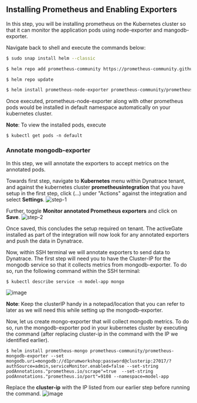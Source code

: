 ## Installing Prometheus and Enabling Exporters
In this step, you will be installing prometheus on the Kubernetes cluster so that it can monitor the application pods using node-exporter and mangodb-exporter.

Navigate back to shell and execute the commands below:
```bash
$ sudo snap install helm --classic

$ helm repo add prometheus-community https://prometheus-community.github.io/helm-charts

$ helm repo update

$ helm install prometheus-node-exporter prometheus-community/prometheus-node-exporter
```

Once executed, prometheus-node-exporter along with other prometheus pods would be installed in default namespace automatically on your kubernetes cluster.

**Note**: To view the installed pods, execute
```
$ kubectl get pods -n default
```

### Annotate mongodb-exporter
In this step, we will annotate the exporters to accept metrics on the annotated pods.

Towards first step, navigate to **Kubernetes** menu within Dynatrace tenant, and against the kubernetes cluster **prometheusintegration** that you have setup in the first step, click (...) under "Actions" against the integration and select **Settings**.
![step-1](./images/step_1_prometheus_annotation.png)

Further, toggle **Monitor annotated Prometheus exporters** and click on **Save**.
![step-2](./images/step_2_prometheus_annotation.png)

Once saved, this concludes the setup required on tenant. The activeGate installed as part of the integration will now look for any annotated exporters and push the data in Dynatrace.

Now, within SSH terminal we will annotate exporters to send data to Dynatrace. The first step will need you to have the Cluster-IP for the mongodb service so that it collects metrics from mongodb-exporter. To do so, run the following command within the SSH terminal:
```
$ kubectl describe service -n model-app mongo
```
![image](./images/clusterIP-mongodb.png)

**Note**: Keep the clusterIP handy in a notepad/location that you can refer to later as we will need this while setting up the mongodb-exporter.

Now, let us create mongo-exporter that will collect mongodb metrics. To do so, run the mongodb-exporter pod in your kubernetes cluster by executing the command (after replacing cluster-ip in the command with the IP we identified earlier).
```
$ helm install prometheus-mongo prometheus-community/prometheus-mongodb-exporter --set mongodb.uri=mongodb://d1prumworkshop:password@clusterip:27017/?authSource=admin,serviceMonitor.enabled=false --set-string podAnnotations."prometheus.io/scrape"=true  --set-string podAnnotations."prometheus.io/port"=9108 --namespace=model-app
```

Replace the **cluster-ip** with the IP listed from our earlier step before running the command.
![image](./images/mongodb-exporter.png)

<!-- ------------------------ -->
